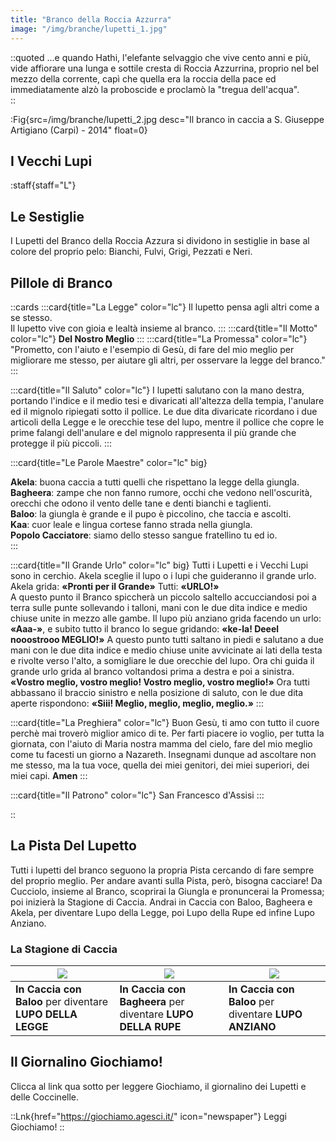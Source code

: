 ```yaml
---
title: "Branco della Roccia Azzurra"
image: "/img/branche/lupetti_1.jpg"
---
```


::quoted
...e quando Hathi, l'elefante selvaggio che vive cento anni e più, vide affiorare una lunga e sottile cresta di Roccia Azzurrina, proprio nel bel mezzo della corrente, capì che quella era la roccia della pace ed immediatamente alzò la proboscide e proclamò la "tregua dell'acqua".  
::

:Fig{src=/img/branche/lupetti_2.jpg desc="Il branco in caccia a S. Giuseppe Artigiano (Carpi) - 2014" float=0}

## I Vecchi Lupi

:staff{staff="L"}

## Le Sestiglie

I Lupetti del Branco della Roccia Azzura si dividono in sestiglie in base al colore del proprio pelo: Bianchi, Fulvi, Grigi, Pezzati e Neri.

## Pillole di Branco

::cards
:::card{title="La Legge" color="lc"}
Il lupetto pensa agli altri come a se stesso.  
Il lupetto vive con gioia e lealtà insieme al branco.
:::
:::card{title="Il Motto" color="lc"}
__Del Nostro Meglio__
:::
:::card{title="La Promessa" color="lc"}
"Prometto, con l'aiuto e l'esempio di Gesù,
di fare del mio meglio
per migliorare me stesso,
per aiutare gli altri,
per osservare la legge del branco."
:::

:::card{title="Il Saluto" color="lc"}
I lupetti salutano con la mano destra, portando l'indice e il medio tesi e divaricati all'altezza della tempia, l'anulare ed il mignolo ripiegati sotto il pollice.
Le due dita divaricate ricordano i due articoli della Legge e le orecchie tese del lupo, mentre il pollice che copre le prime falangi dell'anulare e del mignolo rappresenta il più grande che protegge il più piccoli.
:::

:::card{title="Le Parole Maestre" color="lc" big}

__Akela__: buona caccia a tutti quelli che rispettano la legge della giungla.  
__Bagheera__: zampe che non fanno rumore, occhi che vedono nell'oscurità, orecchi che odono il vento delle tane e denti bianchi e taglienti.  
__Baloo__: la giungla è grande e il pupo è piccolino, che taccia e ascolti.  
__Kaa__: cuor leale e lingua cortese fanno strada nella giungla.  
__Popolo Cacciatore__: siamo dello stesso sangue fratellino tu ed io.  
:::

:::card{title="Il Grande Urlo" color="lc" big}
Tutti i Lupetti e i Vecchi Lupi sono in cerchio. Akela sceglie il lupo o i lupi che guideranno il grande urlo.
Akela grida: __«Pronti per il Grande»__
Tutti: __«URLO!»__  
A questo punto il Branco spiccherà un piccolo saltello accucciandosi poi a terra sulle punte sollevando i talloni, mani con le due dita indice e medio chiuse unite in mezzo alle gambe.
Il lupo più anziano grida facendo un urlo:  __«Aaa-»__,
e subito tutto il branco lo segue gridando: __«ke-la! Deeel nooostrooo MEGLIO!»__
A questo punto tutti saltano in piedi e salutano a due mani con le due dita indice e medio chiuse unite avvicinate ai lati della testa e rivolte verso l'alto, a somigliare le due orecchie del lupo.
Ora chi guida il grande urlo grida al branco voltandosi prima  a destra e poi a sinistra. __«Vostro meglio, vostro meglio! Vostro meglio, vostro meglio!»__
Ora tutti abbassano il braccio sinistro e nella posizione di saluto, con le due dita aperte rispondono: __«Siii! Meglio, meglio, meglio, meglio.»__
:::

:::card{title="La Preghiera" color="lc"}
Buon Gesù,
ti amo con tutto il cuore perchè mai troverò miglior amico di te.
Per farti piacere io voglio, per tutta la giornata, con l'aiuto di Maria nostra mamma del cielo, fare del mio meglio come tu facesti un giorno a Nazareth.
Insegnami dunque ad ascoltare non me stesso, ma la tua voce, quella dei miei genitori, dei miei superiori, dei miei capi.
__Amen__
:::

:::card{title="Il Patrono" color="lc"}
San Francesco d'Assisi
:::

::

## La Pista Del Lupetto

Tutti i lupetti del branco seguono la propria Pista cercando di fare sempre del proprio meglio. Per andare avanti sulla Pista, però, bisogna cacciare!
Da Cucciolo, insieme al Branco, scoprirai la Giungla e pronuncerai la Promessa; poi inizierà la Stagione di Caccia. Andrai in Caccia con Baloo, Bagheera e Akela, per diventare Lupo della Legge, poi Lupo della Rupe ed infine Lupo Anziano.

### La Stagione di Caccia


| ![](/img/misc/pp_lupi1.jpg) | ![](/img/misc/pp_lupi2.jpg)  | ![](/img/misc/pp_lupi3.jpg)
|-|-|-|
**In Caccia con Baloo** per diventare **LUPO DELLA LEGGE** | **In Caccia con Bagheera** per diventare **LUPO DELLA RUPE** | **In Caccia con Baloo** per diventare **LUPO ANZIANO** |

## Il Giornalino Giochiamo!

Clicca al link qua sotto per leggere Giochiamo, il giornalino dei Lupetti e delle Coccinelle. 

::Lnk{href="https://giochiamo.agesci.it/" icon="newspaper"}
Leggi Giochiamo!
::

